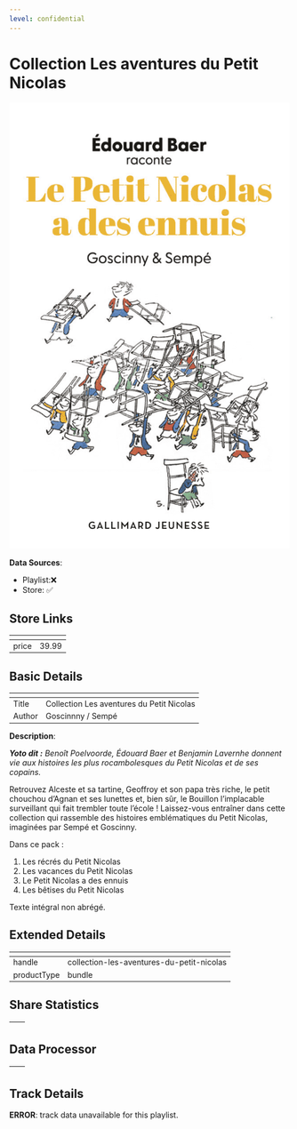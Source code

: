 ```yaml
---
level: confidential
---
```

# Collection Les aventures du Petit Nicolas

![card_[iPp91].png](../../img/cards/card_[iPp91].png)

**Data Sources**: 

- Playlist:❌
- Store: ✅


## Store Links

| <!-- --> | <!-- --> |
| - | - |
| price | 39.99 |


## Basic Details

| <!-- --> | <!-- --> |
| - | - |
| Title | Collection Les aventures du Petit Nicolas |
| Author | Goscinnny / Sempé |

**Description**:

_**Yoto dit :** Benoît Poelvoorde, Édouard Baer et Benjamin Lavernhe donnent vie aux histoires les plus rocambolesques du Petit Nicolas et de ses copains._

Retrouvez Alceste et sa tartine, Geoffroy et son papa très riche, le petit chouchou d’Agnan et ses lunettes et, bien sûr, le Bouillon l’implacable surveillant qui fait trembler toute l’école ! Laissez-vous entraîner dans cette collection qui rassemble des histoires emblématiques du Petit Nicolas, imaginées par Sempé et Goscinny.

Dans ce pack :  
1. Les récrés du Petit Nicolas  
2. Les vacances du Petit Nicolas  
3. Le Petit Nicolas a des ennuis  
4. Les bêtises du Petit Nicolas

Texte intégral non abrégé.


## Extended Details

| <!-- --> | <!-- --> |
| - | - |
| handle | collection-les-aventures-du-petit-nicolas |
| productType | bundle |


## Share Statistics

| <!-- --> | <!-- --> |
| - | - |


## Data Processor

| <!-- --> | <!-- --> |
| - | - |


## Track Details

**ERROR**: track data unavailable for this playlist.
